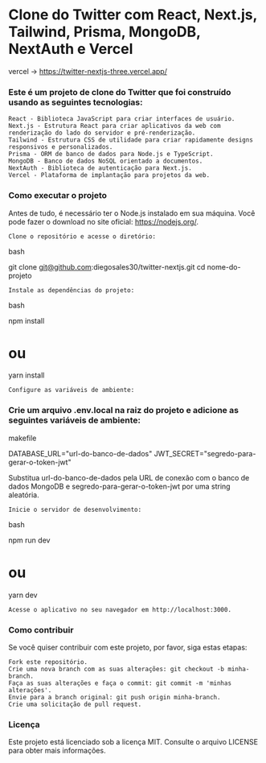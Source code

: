 # Clone do Twitter com React, Next.js, Tailwind, Prisma, MongoDB, NextAuth e Vercel

vercel -> https://twitter-nextjs-three.vercel.app/

### Este é um projeto de clone do Twitter que foi construído usando as seguintes tecnologias:

    React - Biblioteca JavaScript para criar interfaces de usuário.
    Next.js - Estrutura React para criar aplicativos da web com renderização do lado do servidor e pré-renderização.
    Tailwind - Estrutura CSS de utilidade para criar rapidamente designs responsivos e personalizados.
    Prisma - ORM de banco de dados para Node.js e TypeScript.
    MongoDB - Banco de dados NoSQL orientado a documentos.
    NextAuth - Biblioteca de autenticação para Next.js.
    Vercel - Plataforma de implantação para projetos da web.

### Como executar o projeto

Antes de tudo, é necessário ter o Node.js instalado em sua máquina. Você pode fazer o download no site oficial: https://nodejs.org/.

    Clone o repositório e acesse o diretório:

bash

git clone git@github.com:diegosales30/twitter-nextjs.git
cd nome-do-projeto

    Instale as dependências do projeto:

bash

npm install
# ou
yarn install

    Configure as variáveis de ambiente:

### Crie um arquivo .env.local na raiz do projeto e adicione as seguintes variáveis de ambiente:

makefile

DATABASE_URL="url-do-banco-de-dados"
JWT_SECRET="segredo-para-gerar-o-token-jwt"

Substitua url-do-banco-de-dados pela URL de conexão com o banco de dados MongoDB e segredo-para-gerar-o-token-jwt por uma string aleatória.

    Inicie o servidor de desenvolvimento:

bash

npm run dev
# ou
yarn dev

    Acesse o aplicativo no seu navegador em http://localhost:3000.

### Como contribuir

Se você quiser contribuir com este projeto, por favor, siga estas etapas:

    Fork este repositório.
    Crie uma nova branch com as suas alterações: git checkout -b minha-branch.
    Faça as suas alterações e faça o commit: git commit -m 'minhas alterações'.
    Envie para a branch original: git push origin minha-branch.
    Crie uma solicitação de pull request.

### Licença

Este projeto está licenciado sob a licença MIT. Consulte o arquivo LICENSE para obter mais informações.
